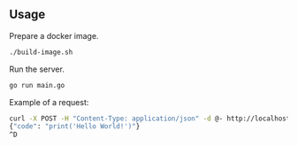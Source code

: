 ## Usage

Prepare a docker image.

```bash
./build-image.sh
```

Run the server.

```bash
go run main.go
```

Example of a request:

```bash
curl -X POST -H "Content-Type: application/json" -d @- http://localhost:8080/api/run
{"code": "print('Hello World!')"}
^D
```
